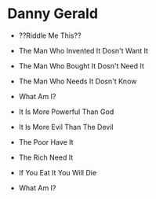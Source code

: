 # Danny Gerald

* ??Riddle Me This??
* The Man Who Invented It Dosn't Want It
* The Man Who Bought It Dosn't Need It
* The Man Who Needs It Dosn't Know
* What Am I?


* It Is More Powerful Than God
* It Is More Evil Than The Devil
* The Poor Have It
* The Rich Need It
* If You Eat It You Will Die
* What Am I?
